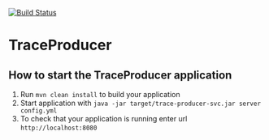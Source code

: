 [![Build Status](https://travis-ci.org/vinaysen/trace-producer-svc.svg?branch=master)](https://travis-ci.org/vinaysen/trace-producer-svc)

# TraceProducer

How to start the TraceProducer application
------------------------------------------

1. Run `mvn clean install` to build your application
1. Start application with `java -jar target/trace-producer-svc.jar server config.yml`
1. To check that your application is running enter url `http://localhost:8080`
